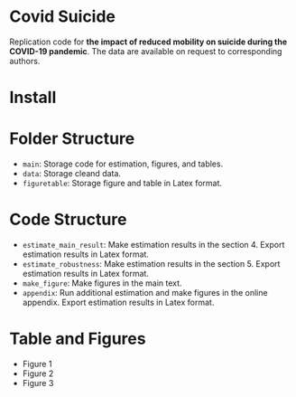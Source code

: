 # Covid Suicide
Replication code for **the impact of reduced mobility on suicide during the COVID-19 pandemic**. The data are available on request to corresponding authors.

# Install

# Folder Structure
- ```main```: Storage code for estimation, figures, and tables.
- ```data```: Storage cleand data.
- ```figuretable```: Storage figure and table in Latex format.

# Code Structure
- ```estimate_main_result```: Make estimation results in the section 4. Export estimation results in Latex format.
- ```estimate_robustness```: Make estimation results in the section 5. Export estimation results in Latex format.
- ```make_figure```: Make figures in the main text.
- ```appendix```: Run additional estimation and make figures in the online appendix. Export estimation results in Latex format.

# Table and Figures
- Figure 1 
- Figure 2
- Figure 3 
